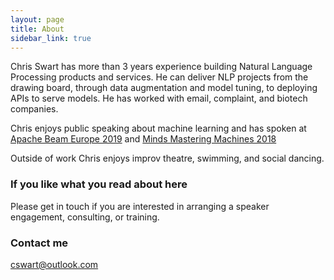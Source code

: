```yaml
---
layout: page
title: About
sidebar_link: true
---
```


Chris Swart has more than 3 years experience building Natural Language Processing products and services. He can deliver NLP projects from the drawing board, through data augmentation and model tuning, to deploying APIs to serve models. He has worked with email, complaint, and biotech companies. 

Chris enjoys public speaking about machine learning and has spoken at [Apache Beam Europe 2019](https://youtu.be/7GwXJJApPtg) and [Minds Mastering Machines 2018](https://youtu.be/erwGrz9JvX8) 

Outside of work Chris enjoys improv theatre, swimming, and social dancing.

### If you like what you read about here

Please get in touch if you are interested in arranging a speaker engagement, consulting, or training.

### Contact me

[cswart@outlook.com](mailto:cswart@outlook.com)
